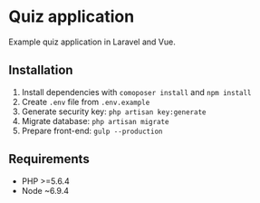 # Quiz application
Example quiz application in Laravel and Vue.

## Installation
1. Install dependencies with ``comoposer install`` and ``npm install``
2. Create ``.env`` file from ``.env.example``
3. Generate security key: ``php artisan key:generate``
4. Migrate database: ``php artisan migrate``
5. Prepare front-end: ``gulp --production``

## Requirements
 - PHP >=5.6.4
 - Node ~6.9.4